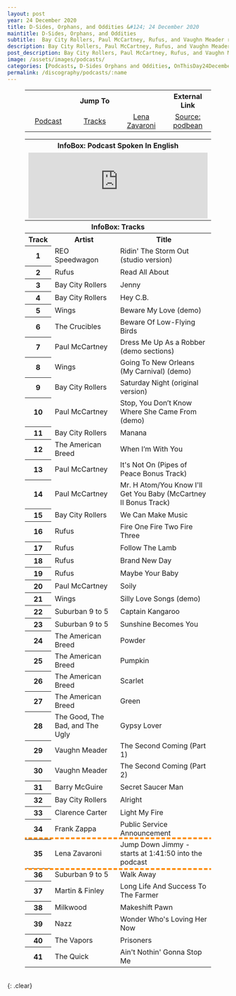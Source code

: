 ```yaml
---
layout: post
year: 24 December 2020
title: D-Sides, Orphans, and Oddities &#124; 24 December 2020
maintitle: D-Sides, Orphans, and Oddities
subtitle:  Bay City Rollers, Paul McCartney, Rufus, and Vaughn Meader rarities. It really sells itself
description: Bay City Rollers, Paul McCartney, Rufus, and Vaughn Meader rarities. It really sells itself.
post_description: Bay City Rollers, Paul McCartney, Rufus, and Vaughn Meader rarities. It really sells itself.
image: /assets/images/podcasts/
categories: [Podcasts, D-Sides Orphans and Oddities, OnThisDay24December]
permalink: /discography/podcasts/:name
---
```


<figure class="fig3">
<table style="text-align:center;">
<tr><th colspan="3">Jump To</th><th>External Link</th></tr>
<tr><td style="width:25%;"><a href="#infobox1">Podcast</a></td><td style="width:25%;"><a href="#infobox2">Tracks</a></td><td style="width:25%;"><a href="#lena">Lena Zavaroni</a></td><td style="width:25%;"><a class="external-link" href="https://dsides.podbean.com/e/who-was-vaughn-meader">Source: podbean</a></td></tr>
</table>
</figure>

<figure class="fig3">
<table>
<tr id="infobox1"><th colspan="3">InfoBox: Podcast Spoken In English</th></tr>
<tr><td colspan="3"><iframe title="Bay City Rollers, Paul McCartney, Rufus, and Vaughn Meader rarities. It really sells itself." allowtransparency="true" height="150" width="100%" style="border: none; min-width: min(100%, 430px);" scrolling="no" data-name="pb-iframe-player" src="https://www.podbean.com/player-v2/?from=embed&i=se68m-f5c680-pb&share=1&download=1&fonts=Arial&skin=1&font-color=&rtl=0&logo_link=&btn-skin=7&size=150"></iframe></td></tr>
<tr id="infobox2"><th colspan="3">InfoBox: Tracks</th></tr>
<tr><th style="width:10%; text-align:center;">Track</th><th>Artist</th><th>Title</th></tr>
<tr><th style="width:10%; text-align:center;">1</th><td>REO Speedwagon</td><td>Ridin' The Storm Out (studio version)</td></tr>
<tr><th style="width:10%; text-align:center;">2</th><td>Rufus</td><td>Read All About</td></tr>
<tr><th style="width:10%; text-align:center;">3</th><td>Bay City Rollers</td><td>Jenny</td></tr>
<tr><th style="width:10%; text-align:center;">4</th><td>Bay City Rollers</td><td>Hey C.B.</td></tr>
<tr><th style="width:10%; text-align:center;">5</th><td>Wings</td><td>Beware My Love (demo)</td></tr>
<tr><th style="width:10%; text-align:center;">6</th><td>The Crucibles</td><td>Beware Of Low-Flying Birds</td></tr>
<tr><th style="width:10%; text-align:center;">7</th><td>Paul McCartney</td><td>Dress Me Up As a Robber (demo sections)</td></tr>
<tr><th style="width:10%; text-align:center;">8</th><td>Wings</td><td>Going To New Orleans (My Carnival) (demo)</td></tr>
<tr><th style="width:10%; text-align:center;">9</th><td>Bay City Rollers</td><td>Saturday Night (original version)</td></tr>
<tr><th style="width:10%; text-align:center;">10</th><td>Paul McCartney</td><td>Stop, You Don’t Know Where She Came From (demo)</td></tr>
<tr><th style="width:10%; text-align:center;">11</th><td>Bay City Rollers</td><td>Manana</td></tr>
<tr><th style="width:10%; text-align:center;">12</th><td>The American Breed</td><td>When I’m With You</td></tr>
<tr><th style="width:10%; text-align:center;">13</th><td>Paul McCartney</td><td>It's Not On (Pipes of Peace Bonus Track)</td></tr>
<tr><th style="width:10%; text-align:center;">14</th><td>Paul McCartney</td><td>Mr. H Atom/You Know I'll Get You Baby (McCartney II Bonus Track)</td></tr>
<tr><th style="width:10%; text-align:center;">15</th><td>Bay City Rollers</td><td>We Can Make Music</td></tr>
<tr><th style="width:10%; text-align:center;">16</th><td>Rufus</td><td>Fire One Fire Two Fire Three</td></tr>
<tr><th style="width:10%; text-align:center;">17</th><td>Rufus</td><td>Follow The Lamb</td></tr>
<tr><th style="width:10%; text-align:center;">18</th><td>Rufus</td><td>Brand New Day</td></tr>
<tr><th style="width:10%; text-align:center;">19</th><td>Rufus</td><td>Maybe Your Baby</td></tr>
<tr><th style="width:10%; text-align:center;">20</th><td>Paul McCartney</td><td>Soily</td></tr>
<tr><th style="width:10%; text-align:center;">21</th><td>Wings</td><td>Silly Love Songs (demo)</td></tr>
<tr><th style="width:10%; text-align:center;">22</th><td>Suburban 9 to 5</td><td>Captain Kangaroo</td></tr>
<tr><th style="width:10%; text-align:center;">23</th><td>Suburban 9 to 5</td><td>Sunshine Becomes You</td></tr>
<tr><th style="width:10%; text-align:center;">24</th><td>The American Breed</td><td>Powder</td></tr>
<tr><th style="width:10%; text-align:center;">25</th><td>The American Breed</td><td>Pumpkin</td></tr>
<tr><th style="width:10%; text-align:center;">26</th><td>The American Breed</td><td>Scarlet</td></tr>
<tr><th style="width:10%; text-align:center;">27</th><td>The American Breed</td><td>Green</td></tr>
<tr class="whitespace"><th style="width:10%; text-align:center;">28</th><td>The Good, The Bad, and
 The Ugly</td><td>Gypsy Lover</td></tr>
<tr><th style="width:10%; text-align:center;">29</th><td>Vaughn Meader</td><td>The Second Coming (Part 1)</td></tr>
<tr><th style="width:10%; text-align:center;">30</th><td>Vaughn Meader</td><td>The Second Coming (Part 2)</td></tr>
<tr><th style="width:10%; text-align:center;">31</th><td>Barry McGuire</td><td>Secret Saucer Man</td></tr>
<tr><th style="width:10%; text-align:center;">32</th><td>Bay City Rollers</td><td>Alright</td></tr>
<tr><th style="width:10%; text-align:center;">33</th><td>Clarence Carter</td><td>Light My Fire</td></tr>
<tr><th style="width:10%; text-align:center;">34</th><td>Frank Zappa</td><td>Public Service Announcement</td></tr>
<tr id="lena" style="outline: 4px dashed darkorange;"><th style="width:10%; text-align:center;">35</th><td>Lena Zavaroni</td><td>Jump Down Jimmy - starts at 1:41:50 into the podcast</td></tr>
<tr><th style="width:10%; text-align:center;">36</th><td>Suburban 9 to 5</td><td>Walk Away</td></tr>
<tr><th style="width:10%; text-align:center;">37</th><td>Martin & Finley</td><td>Long Life And Success To The Farmer</td></tr>
<tr><th style="width:10%; text-align:center;">38</th><td>Milkwood</td><td>Makeshift Pawn</td></tr>
<tr><th style="width:10%; text-align:center;">39</th><td>Nazz</td><td>Wonder Who's Loving Her Now</td></tr>
<tr><th style="width:10%; text-align:center;">40</th><td>The Vapors</td><td>Prisoners</td></tr>
<tr><th style="width:10%; text-align:center;">41</th><td>The Quick</td><td>Ain't Nothin' Gonna Stop Me</td></tr>
</table>
</figure>

<br />{: .clear}

<style>
#lena {scroll-margin-top: 10px;}
</style>

